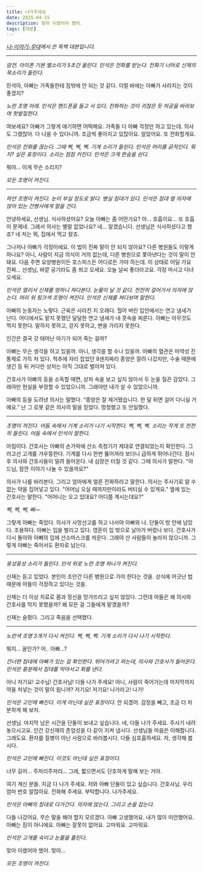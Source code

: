 ```yaml
---
title: 나가주세요
date: 2025-04-15
description: 맞아 이랬어야 했어.
tags: [대본]
---
```


*[나-이야기-무대](https://jagunbae.com/naimu/)에서 쓴 독백 대본입니다.*

---

*암전. 아이폰 기본 벨소리가 5초간 울린다. 민석은 전화를 받는다. 전화기 너머로 신재의 목소리가 들린다.*

민석아, 아빠는 가족들한테 짐밖에 안 되는 것 같다. 이럴 바에는 아빠가 사라지는 것이 좋겠지?

*노란 조명 아래. 민석은 핸드폰을 들고 서 있다. 전화하는 것이 귀찮은 듯 허공을 바라보며 헛발질한다.*

여보세요? 아빠가 그렇게 얘기하면 어떡해요. 가족들 다 아빠 걱정만 하고 있는데. 의사도 그랬잖아. 다 나을 수 있다니까. 조금씩 좋아지고 있잖아요. 알았어요. 또 전화할게요.

*민석은 전화를 끊는다. 그때 삑, 삑, 삑. 기계 소리가 들린다. 민석은 머리를 긁적인다. 뭐지? 싶은 표정이다. 소리는 점점 커진다. 민석은 크게 한숨을 쉰다.*

뭐야… 이게 무슨 소리지?

*모든 조명이 꺼진다.*

---

*하얀 조명이 켜진다. 눈이 부실 정도로 밝다. 병실 침대가 있다. 민석은 침대 옆 의자에 앉아 있는 간병사에게 말을 건다.*

안녕하세요, 선생님. 식사하셨어요? 오늘 아빠는 좀 어떤가요? 아… 호흡이요… 또 호흡이 문제네. 그래서 의사는 별말 없었나요? 네… 알겠습니다. 선생님은 식사하셨다고 했죠? 네 저는 뭐, 집에서 먹고 왔죠.

그나저나 아빠가 걱정이에요. 이 법이 진짜 말이 안 되지 않아요? 다른 병원들도 이렇게 하나요? 아니, 사람이 지금 의식이 거의 없는데, 다른 병원으로 쫓아낸다는 것이 말이 안 돼요. 다음 주면 요양병원이든 호스피스든 어디로든 가야 하는데. 이 상태로 어딜 가요 진짜… 선생님, 바깥 공기라도 좀 쐬고 오세요. 오늘 날씨 좋더라고요. 걱정 마시고 다녀오세요.

*민석은 멀리서 신재를 멍하니 쳐다본다. 눈물이 날 것 같다. 천천히 걸어가서 의자에 앉는다. 머리 위 핑크색 조명이 켜진다. 민석은 신재를 쳐다보며 말한다.*

아빠의 눈동자는 노랗다. 근육은 사라진 지 오래다. 헐어 버린 입안에서는 연고 냄새가 난다. 어디에서도 맡지 못했던 달달한 연고 냄새가 내 콧속을 찌른다. 아빠는 아무것도 먹지 못한다. 말하지 못하고, 걷지 못하고, 변을 가리지 못한다.

인간은 결국 갓 태어난 아기가 되어 죽는 걸까?

아빠는 무슨 생각을 하고 있을까. 아니, 생각을 할 수나 있을까. 아빠의 혈관은 마약성 진통제로 가득 차 있다. 척추에 자리 잡았던 8센치짜리 종양은 잘려 나갔지만, 수술 때문에 생긴 등 뒤 커다란 상처는 아직 그대로 벌어져 있다.

간호사가 아빠의 등을 소독할 때면, 상처 속을 보고 싶지 않아서 두 눈을 질끈 감았다. 그래야만 현실을 부정할 수 있었으니까. 그래야만 내가 살 수 있었으니까.

아빠의 등을 도려낸 의사는 말했다. “종양은 잘 제거됐습니다. 한 달 뒤면 걸어 다니실 거예요.” 난 그 로봇 같은 의사의 말을 믿었다. 멍청했고 또 안일했다.

---

*조명이 꺼진다. 어둠 속에서 기계 소리가 나기 시작한다. 삑, 삑, 삑. 소리는 작게 또 천천히 들린다. 어둠 속에서 민석이 말한다.*

아침이다. 간호사는 아빠의 손가락에 산소 측정기가 제대로 연결되었는지 확인한다. 그러고선 고개를 갸우뚱한다. 기계를 다시 한번 뚫어져라 보더니 급하게 뛰어나간다. 잠시 후 의사와 간호사들이 밀려 들어온다. 내 심장은 터질 것 같다. 그때 의사가 말한다. "아드님, 잠깐 이야기 나눌 수 있을까요?"

의사가 나를 바라본다. 그리고 엄마에게 얼른 전화하라고 말한다. 의사는 주사기로 알 수 없는 약을 집어넣고 있다. "어머님 오실 때까지만이라도 버티실 수 있게요." 옆에 있는 간호사는 말한다. "어머니는 오고 있대요? 어디쯤 계시는데요?"

*삑, 삑, 삑, 삐––*

그렇게 아빠는 죽었다. 의사가 사망선고를 하고 나서야 아빠와 나. 단둘이 방 안에 남았다. 조용하다. 아빠는 입을 벌리고 있다. 영혼이 입 밖으로 날아가 버렸나 보다. 간호사가 다시 돌아와 아빠의 입에 산소마스크를 씌운다. 그래야 산 사람들이 놀라지 않으니까. 그렇게 아빠는 죽어서도 환자로 남는다.

---

*웅성웅성 소리가 들린다. 민석 위로 노란 조명 하나가 켜진다.*

신재는 듣고 있었다. 본인이 조만간 다른 병원으로 가야 한다는 것을. 상식에 어긋난 법 때문에 아들이 걱정하고 있다는 것을.

신재는 더 이상 치료로 몸과 정신을 망가뜨리고 싶지 않았다.
그런데 아들은 왜 의사와 간호사를 막지 못했을까?
왜 모든 걸 그들에게 맡겼을까?

신재는 슬펐다.
그리고 죽음을 선택했다.

---

*노란색 조명 3개가 다시 켜진다. 삑, 삑, 삑. 기계 소리가 다시 나기 시작한다.*

뭐지… 꿈인가? 어.. 아빠…?

*건너편 침대에 아빠가 있는 걸 확인한다. 뛰어가려고 하는데, 의사와 간호사가 들어온다. 민석은 흥분해서 침대를 막아서고 화를 낸다.*

아니 저기요! 교수님! 간호사님! 다들 나가 주세요! 아니, 사람이 죽어가는데 마지막까지 약을 처넣는 것이 말이 됩니까? 저기요! 저기요! 나가라고! 나가!

*민석은 고민에 빠진다. 이게 아닌데 싶은 표정이다.*
안 되겠어. 감정을 빼고, 조금 더 차분하게 해 보자.

선생님. 마지막 남은 시간을 단둘이 보내고 싶습니다. 네, 다들 나가 주세요. 주사기 내려놓으시고요. 인간 강신재의 존엄성을 다 같이 지켜 냅시다. 선생님들 마음은 이해합니다. 그래도요. 환자를 질병이 아닌 사람으로 바라봅시다. 다들 심호흡하세요. 자, 생각해 봅시다.

*민석은 고민에 빠진다. 이것도 아닌데 싶은 표정이다.*

너무 길어… 주저리주저리… 그래, 짧으면서도 단호하게 말해 보는 거야.

여기 계신 분들. 지금 다 나가 주세요. 저와 아빠 단둘이 있고 싶습니다. 간호사님. 우리 엄마 번호 알잖아요. 전화해 주세요. 부탁합니다. 나가주세요.

*민석은 아빠의 침대로 다가간다. 의자에 앉는다. 그리고 손을 잡는다.*

다들 나갔어요. 무슨 말을 해야 할지 모르겠다. 아빠 고생했어요. 내가 많이 미안했어요. 아빠는 짐이 아니에요. 아빠는 잘못이 없어요. 고마워요. 고마워요.

*민석은 고개를 숙이고 눈물을 흘린다.*

맞아 이랬어야 했어.
맞아…

*모든 조명이 꺼진다.*